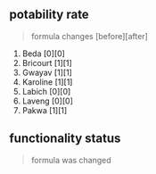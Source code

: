 ## potability rate

> formula changes \[before\]\[after\]

1. Beda \[0\]\[0\]
2. Bricourt \[1\]\[1\]
3. Gwayav \[1\]\[1\]
4. Karoline \[1\]\[1\]
5. Labich \[0\]\[0\]
6. Laveng \[0\]\[0\]
7. Pakwa \[1\]\[1\]


## functionality status

> formula was changed